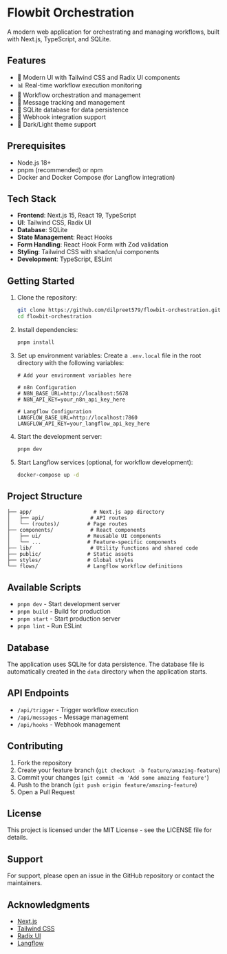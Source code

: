 # Flowbit Orchestration

A modern web application for orchestrating and managing workflows, built with Next.js, TypeScript, and SQLite.

## Features

- 🚀 Modern UI with Tailwind CSS and Radix UI components
- 📊 Real-time workflow execution monitoring
- 🔄 Workflow orchestration and management
- 📝 Message tracking and management
- 💾 SQLite database for data persistence
- 🔌 Webhook integration support
- 🎨 Dark/Light theme support

## Prerequisites

- Node.js 18+ 
- pnpm (recommended) or npm
- Docker and Docker Compose (for Langflow integration)

## Tech Stack

- **Frontend**: Next.js 15, React 19, TypeScript
- **UI**: Tailwind CSS, Radix UI
- **Database**: SQLite
- **State Management**: React Hooks
- **Form Handling**: React Hook Form with Zod validation
- **Styling**: Tailwind CSS with shadcn/ui components
- **Development**: TypeScript, ESLint

## Getting Started

1. Clone the repository:
   ```bash
   git clone https://github.com/dilpreet579/flowbit-orchestration.git
   cd flowbit-orchestration
   ```

2. Install dependencies:
   ```bash
   pnpm install
   ```

3. Set up environment variables:
   Create a `.env.local` file in the root directory with the following variables:
   ```
   # Add your environment variables here

   # n8n Configuration
   # N8N_BASE_URL=http://localhost:5678
   # N8N_API_KEY=your_n8n_api_key_here

   # Langflow Configuration  
   LANGFLOW_BASE_URL=http://localhost:7860
   LANGFLOW_API_KEY=your_langflow_api_key_here
   ```

4. Start the development server:
   ```bash
   pnpm dev
   ```

5. Start Langflow services (optional, for workflow development):
   ```bash
   docker-compose up -d
   ```

## Project Structure

```
├── app/                    # Next.js app directory
│   ├── api/               # API routes
│   └── (routes)/         # Page routes
├── components/            # React components
│   ├── ui/               # Reusable UI components
│   └── ...               # Feature-specific components
├── lib/                   # Utility functions and shared code
├── public/               # Static assets
├── styles/               # Global styles
└── flows/                # Langflow workflow definitions
```

## Available Scripts

- `pnpm dev` - Start development server
- `pnpm build` - Build for production
- `pnpm start` - Start production server
- `pnpm lint` - Run ESLint

## Database

The application uses SQLite for data persistence. The database file is automatically created in the `data` directory when the application starts.

## API Endpoints

- `/api/trigger` - Trigger workflow execution
- `/api/messages` - Message management
- `/api/hooks` - Webhook management

## Contributing

1. Fork the repository
2. Create your feature branch (`git checkout -b feature/amazing-feature`)
3. Commit your changes (`git commit -m 'Add some amazing feature'`)
4. Push to the branch (`git push origin feature/amazing-feature`)
5. Open a Pull Request

## License

This project is licensed under the MIT License - see the LICENSE file for details.

## Support

For support, please open an issue in the GitHub repository or contact the maintainers.

## Acknowledgments

- [Next.js](https://nextjs.org/)
- [Tailwind CSS](https://tailwindcss.com/)
- [Radix UI](https://www.radix-ui.com/)
- [Langflow](https://github.com/logspace-ai/langflow) 